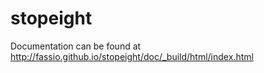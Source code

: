 # stopeight

Documentation can be found at http://fassio.github.io/stopeight/doc/_build/html/index.html
